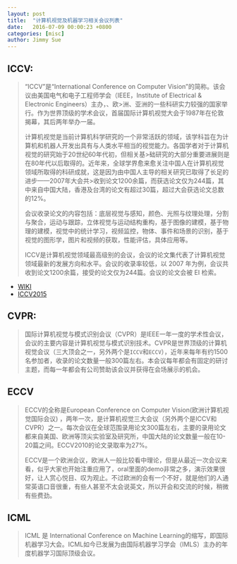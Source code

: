 ```yaml
---
layout: post
title:  "计算机视觉及机器学习相关会议列表"
date:   2016-07-09 00:00:23 +0800
categories: [misc]
author: Jimmy Sue
---
```

## ICCV:

>    “ICCV”是“International Conference on Computer Vision”的简称。该会议由美国电气和电子工程师学会（IEEE，Institute of Electrical & Electronic Engineers）主办，、欧>洲、亚洲的一些科研实力较强的国家举行。作为世界顶级的学术会议，首届国际计算机视觉大会于1987年在伦敦揭幕，其后两年举办一届。
>
>    计算机视觉是当前计算机科学研究的一个非常活跃的领域，该学科旨在为计算机和机器人开发出具有与人类水平相当的视觉能力。各国学者对于计算机视觉的研究始于20世纪60年代初，但相关基>础研究的大部分重要进展则是在80年代以后取得的。近年来，全球学界愈来愈关注中国人在计算机视觉领域所取得的科研成就，这是因为由中国人主导的相关研究已取得了长足的进步——2007年大会共>收到论文1200余篇，而获选论文仅为244篇，其中来自中国大陆，香港及台湾的论文有超过30篇，超过大会获选论文总数的12%。
>
>    会议收录论文的内容包括：底层视觉与感知，颜色、光照与纹理处理，分割与聚合，运动与跟踪，立体视觉与运动结构重构，基于图像的建模，基于物理的建模，视觉中的统计学习，视频监控，物体、事件和场景的识别，基于视觉的图形学，图片和视频的获取，性能评估，具体应用等。
>
>    ICCV是计算机视觉领域最高级别的会议，会议的论文集代表了计算机视觉领域最新的发展方向和水平。会议的收录率较低，以 2007 年为例，会议共收到论文1200余篇，接受的论文仅为244篇。会议的论文会被 EI 检索。

- [WIKI](https://en.wikipedia.org/wiki/International_Conference_on_Computer_Vision)
- [ICCV2015](https://en.wikipedia.org/wiki/International_Conference_on_Computer_Vision)


## CVPR: 

>国际计算机视觉与模式识别会议（CVPR）是IEEE一年一度的学术性会议，会议的主要内容是计算机视觉与模式识别技术。CVPR是世界顶级的计算机视觉会议（三大顶会之一，另外两个是`ICCV`和`ECCV`），近年来每年有约1500名参加者，收录的论文数量一般300篇左右。本会议每年都会有固定的研讨主题，而每一年都会有公司赞助该会议并获得在会场展示的机会。

## ECCV

>ECCV的全称是European Conference on Computer Vision(欧洲计算机视觉国际会议) ，两年一次，是计算机视觉三大会议（另外两个是ICCV和CVPR）之一。每次会议在全球范围录用论文300篇左右，主要的录用论文都来自美国、欧洲等顶尖实验室及研究所，中国大陆的论文数量一般在10-20篇之间。ECCV2010的论文录取率为27%。
>
>ECCV是一个欧洲会议，欧洲人一般比较看中理论，但是从最近一次会议来看，似乎大家也开始注重应用了，oral里面的demo非常之多，演示效果很好，让人赏心悦目、叹为观止。不过欧洲的会有一个不好，就是他们的人通常英语口音很重，有些人甚至不太会说英文，所以开会和交流的时候，稍微有些费劲。

## ICML

>ICML 是 International Conference on Machine Learning的缩写，即国际机器学习大会。ICML如今已发展为由国际机器学习学会（IMLS）主办的年度机器学习国际顶级会议。
    